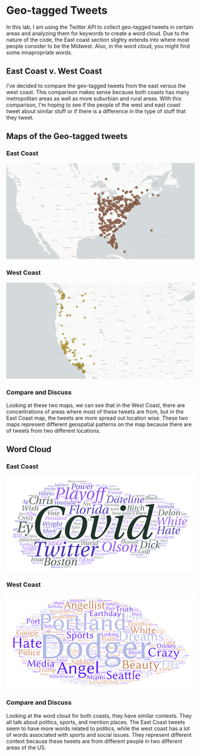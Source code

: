# Geo-tagged Tweets
In this lab, I am using the Twitter API to collect geo-tagged tweets in certain areas and analyzing them for keywords to create a word cloud. Due to the nature of the code, the East coast section slighty extends into where most people consider to be the Midwest.  Also, in the word cloud, you might find some innapropriate words.
## East Coast v. West Coast
I've decided to compare the geo-tagged tweets from the east versus the west coast.  This comparison makes sense because both coasts has many metropolitan areas as well as more suburbian and rural areas.  With this comparison, I'm hoping to see if the people of the west and east coast tweet about similar stuff or if there is a difference in the type of stuff that they tweet.  
## Maps of the Geo-tagged tweets
### East Coast
![Map of the locations where the tweets originated from East Coast](/img/east_coast_map.png)
### West Coast
![Map of the locations where the tweets originated from West Coast](/img/west_coast_map.png)
### Compare and Discuss
Looking at these two maps, we can see that in the West Coast, there are concentrations of areas where most of these tweets are from, but in the East Coast map, the tweets are more spread out location wise. These two maps represent different geospatial patterns on the map because there are of tweets from two different locations.
## Word Cloud
### East Coast
![Word cloud of tweets from East Coast](/img/east_coast_word_art.png)
### West Coast
![Word cloud of tweets from West Coast](/img/west_coast_word_art.png)
### Compare and Discuss
Looking at the word cloud for both coasts, they have similar contexts.  They all talk about politics, sports, and mention places.  The East Coast tweets seem to have more words related to politics, while the west coast has a lot of words associated with sports and social issues.  They represent different context because these tweets are from different people in two different areas of the US.
